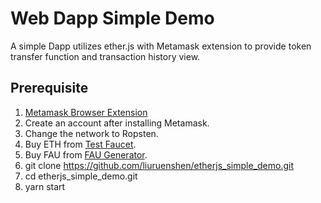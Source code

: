 # Web Dapp Simple Demo

A simple Dapp utilizes ether.js with Metamask extension to provide token transfer function and transaction history view.

## Prerequisite

1. [Metamask Browser Extension](https://chrome.google.com/webstore/detail/metamask/nkbihfbeogaeaoehlefnkodbefgpgknn)
1. Create an account after installing Metamask.
1. Change the network to Ropsten.
1. Buy ETH from [Test Faucet](https://ethereum-blockchain-developer.com/001-metamask-install/03-get-testnet-ether/).
1. Buy FAU from [FAU Generator](https://erc20faucet.com/).
1. git clone https://github.com/liuruenshen/etherjs_simple_demo.git
1. cd etherjs_simple_demo.git
1. yarn start
